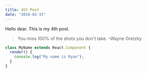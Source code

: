 ```yaml
---
title: 4th Post
date: "2019-02-15"
---
```


Hello dear. This is my 4th post.

> You miss 100% of the shots you don't take.
> -Wayne Gretzky

```js
class MyName extends React.Component {
  render() {
    console.log("My name is Ryan");
  }
}
```